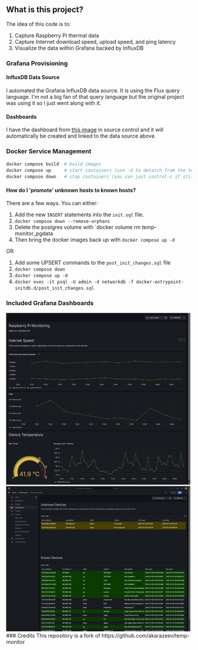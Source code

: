 ## What is this project?

The idea of this code is to:
1. Capture Raspberry Pi thermal data
2. Capture Internet download speed, upload speed, and ping latency
3. Visualize the data within Grafana backed by InfluxDB

### Grafana Provisioning
#### InfluxDB Data Source
I automated the Grafana InfluxDB data source. It is using the Flux query language. I'm not a big fan of that query language but the original project was using it so I just went along with it.

#### Dashboards
I have the dashboard from [this image](img/speed_and_temp_dashboard.png) in source control and it will automatically be created and linked to the data source above.

### Docker Service Management
```bash
docker compose build  # build images
docker compose up     # start containers (use -d to detatch from the terminal)
docker compose down   # stop containers (you can just control-c if still attached)
```

#### How do I 'promote' unknown hosts to known hosts?

There are a few ways. You can either:
1. Add the new `INSERT` statements into the `init.sql` file. 
2. `docker compose down --remove-orphans`
3. Delete the postgres volume with `docker volume rm temp-monitor_pgdata
4. Then bring the docker images back up with `docker compose up -d` 

OR

1. Add some UPSERT commands to the `post_init_changes.sql` file
2. `docker compose down`
3. `docker compose up -d`
2. `docker exec -it psql -U admin -d networkdb -f docker-entrypoint-initdb.d/post_init_changes.sql`

### Included Grafana Dashboards
<img src="img/speed_and_temp_dashboard.png" width="500px">
<img src="img/Screenshot 2025-01-10 211412.png" width="500px">
### Credits
This repository is a fork of https://github.com/akarazeev/temp-monitor
